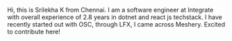 Hi, this is Srilekha K from Chennai. I am a software engineer at Integrate with overall experience of 2.8 years in dotnet and react js techstack.
I have recently started out with OSC, through LFX, I came across Meshery. Excited to contribute here!

